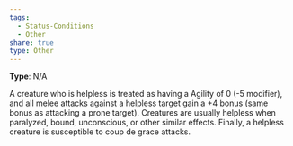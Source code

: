 ```yaml
---
tags:
  - Status-Conditions
  - Other
share: true
type: Other
---
```


**Type**: N/A

A creature who is helpless is treated as having a Agility of 0 (-5 modifier), and all melee attacks against a helpless target gain a +4 bonus (same bonus as attacking a prone target). Creatures are usually helpless when paralyzed, bound, unconscious, or other similar effects. Finally, a helpless creature is susceptible to coup de grace attacks.